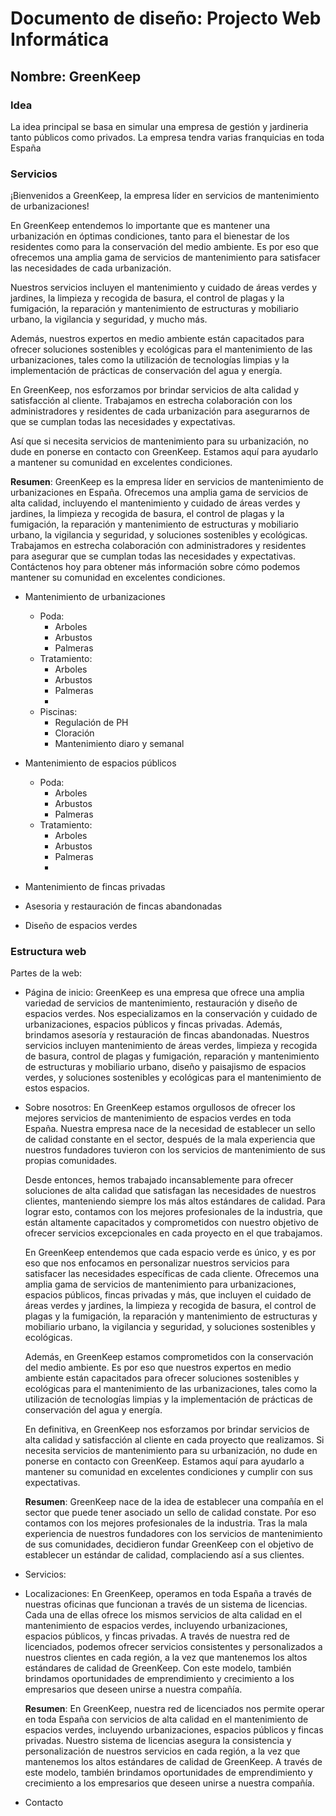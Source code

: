 # Documento de diseño: Projecto Web Informática

## Nombre: GreenKeep

### Idea
La idea principal se basa en simular una empresa de gestión y jardineria tanto públicos como privados.
La empresa tendra varias franquicias en toda España 

### Servicios

¡Bienvenidos a GreenKeep, la empresa líder en servicios de mantenimiento de urbanizaciones!

En GreenKeep entendemos lo importante que es mantener una urbanización en óptimas condiciones, tanto para el bienestar de los residentes como para la conservación del medio ambiente. Es por eso que ofrecemos una amplia gama de servicios de mantenimiento para satisfacer las necesidades de cada urbanización.

Nuestros servicios incluyen el mantenimiento y cuidado de áreas verdes y jardines, la limpieza y recogida de basura, el control de plagas y la fumigación, la reparación y mantenimiento de estructuras y mobiliario urbano, la vigilancia y seguridad, y mucho más.

Además, nuestros expertos en medio ambiente están capacitados para ofrecer soluciones sostenibles y ecológicas para el mantenimiento de las urbanizaciones, tales como la utilización de tecnologías limpias y la implementación de prácticas de conservación del agua y energía.

En GreenKeep, nos esforzamos por brindar servicios de alta calidad y satisfacción al cliente. Trabajamos en estrecha colaboración con los administradores y residentes de cada urbanización para asegurarnos de que se cumplan todas las necesidades y expectativas.

Así que si necesita servicios de mantenimiento para su urbanización, no dude en ponerse en contacto con GreenKeep. Estamos aquí para ayudarlo a mantener su comunidad en excelentes condiciones.

**Resumen**: 
    GreenKeep es la empresa líder en servicios de mantenimiento de urbanizaciones en España. Ofrecemos una amplia gama de servicios de alta calidad, incluyendo el mantenimiento y cuidado de áreas verdes y jardines, la limpieza y recogida de basura, el control de plagas y la fumigación, la reparación y mantenimiento de estructuras y mobiliario urbano, la vigilancia y seguridad, y soluciones sostenibles y ecológicas. Trabajamos en estrecha colaboración con administradores y residentes para asegurar que se cumplan todas las necesidades y expectativas. Contáctenos hoy para obtener más información sobre cómo podemos mantener su comunidad en excelentes condiciones.

- Mantenimiento de urbanizaciones
    - Poda: 
        - Arboles
        - Arbustos
        - Palmeras
    - Tratamiento:
        - Arboles
        - Arbustos
        - Palmeras
        - 
    - Piscinas:
        - Regulación de PH
        - Cloración
        - Mantenimiento diaro y semanal
- Mantenimiento de espacios públicos
    - Poda: 
        - Arboles
        - Arbustos
        - Palmeras
    - Tratamiento:
        - Arboles
        - Arbustos
        - Palmeras
        - 

- Mantenimiento de fincas privadas
- Asesoria y restauración de fincas abandonadas
- Diseño de espacios verdes


### Estructura web
Partes de la web: 
- Página de inicio:
    GreenKeep es una empresa que ofrece una amplia variedad de servicios de mantenimiento, restauración y diseño de espacios verdes. Nos especializamos en la conservación y cuidado de urbanizaciones, espacios públicos y fincas privadas. Además, brindamos asesoría y restauración de fincas abandonadas. Nuestros servicios incluyen mantenimiento de áreas verdes, limpieza y recogida de basura, control de plagas y fumigación, reparación y mantenimiento de estructuras y mobiliario urbano, diseño y paisajismo de espacios verdes, y soluciones sostenibles y ecológicas para el mantenimiento de estos espacios.
- Sobre nosotros:
    En GreenKeep estamos orgullosos de ofrecer los mejores servicios de mantenimiento de espacios verdes en toda España. Nuestra empresa nace de la necesidad de establecer un sello de calidad constante en el sector, después de la mala experiencia que nuestros fundadores tuvieron con los servicios de mantenimiento de sus propias comunidades.

    Desde entonces, hemos trabajado incansablemente para ofrecer soluciones de alta calidad que satisfagan las necesidades de nuestros clientes, manteniendo siempre los más altos estándares de calidad. Para lograr esto, contamos con los mejores profesionales de la industria, que están altamente capacitados y comprometidos con nuestro objetivo de ofrecer servicios excepcionales en cada proyecto en el que trabajamos.

    En GreenKeep entendemos que cada espacio verde es único, y es por eso que nos enfocamos en personalizar nuestros servicios para satisfacer las necesidades específicas de cada cliente. Ofrecemos una amplia gama de servicios de mantenimiento para urbanizaciones, espacios públicos, fincas privadas y más, que incluyen el cuidado de áreas verdes y jardines, la limpieza y recogida de basura, el control de plagas y la fumigación, la reparación y mantenimiento de estructuras y mobiliario urbano, la vigilancia y seguridad, y soluciones sostenibles y ecológicas.

    Además, en GreenKeep estamos comprometidos con la conservación del medio ambiente. Es por eso que nuestros expertos en medio ambiente están capacitados para ofrecer soluciones sostenibles y ecológicas para el mantenimiento de las urbanizaciones, tales como la utilización de tecnologías limpias y la implementación de prácticas de conservación del agua y energía.

    En definitiva, en GreenKeep nos esforzamos por brindar servicios de alta calidad y satisfacción al cliente en cada proyecto que realizamos. Si necesita servicios de mantenimiento para su urbanización, no dude en ponerse en contacto con GreenKeep. Estamos aquí para ayudarlo a mantener su comunidad en excelentes condiciones y cumplir con sus expectativas.

    **Resumen**: GreenKeep nace de la idea de establecer una compañía en el sector que puede tener asociado un sello de calidad constate. Por eso contamos con los mejores profesionales de la industria. Tras la mala experiencia de nuestros fundadores con los servicios de mantenimiento de sus comunidades, decidieron fundar GreenKeep con el objetivo de establecer un estándar de calidad, complaciendo así a sus clientes. 
- Servicios: 
- Localizaciones: 
    En GreenKeep, operamos en toda España a través de nuestras oficinas que funcionan a través de un sistema de licencias. Cada una de ellas ofrece los mismos servicios de alta calidad en el mantenimiento de espacios verdes, incluyendo urbanizaciones, espacios públicos, y fincas privadas. A través de nuestra red de licenciados, podemos ofrecer servicios consistentes y personalizados a nuestros clientes en cada región, a la vez que mantenemos los altos estándares de calidad de GreenKeep. Con este modelo, también brindamos oportunidades de emprendimiento y crecimiento a los empresarios que deseen unirse a nuestra compañía.

    **Resumen**: En GreenKeep, nuestra red de licenciados nos permite operar en toda España con servicios de alta calidad en el mantenimiento de espacios verdes, incluyendo urbanizaciones, espacios públicos y fincas privadas. Nuestro sistema de licencias asegura la consistencia y personalización de nuestros servicios en cada región, a la vez que mantenemos los altos estándares de calidad de GreenKeep. A través de este modelo, también brindamos oportunidades de emprendimiento y crecimiento a los empresarios que deseen unirse a nuestra compañía.
- Contacto
